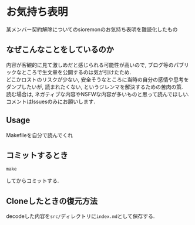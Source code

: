 # お気持ち表明
某メンバー契約解除についてのsioremonのお気持ち表明を難読化したもの  

## なぜこんなことをしているのか
内容が客観的に見て激しめだと感じられる可能性が高いので, ブログ等のパブリックなところで生文章を公開するのは気が引けたため.  
どこかロストのリスクが少ない, 安全そうなところに当時の自分の感情や思考をダンプしたいが, 読まれたくない, というジレンマを解決するための苦肉の策.  
読む場合は, ネガティブな内容やNSFWな内容が多いものと思って読んでほしい. コメントはIssuesのみにお願いします.  

## Usage
Makefileを自分で読んでくれ

## コミットするとき
```
make
```
してからコミットする. 

## Cloneしたときの復元方法
decodeした内容を`src/`ディレクトリに`index.md`として保存する. 
